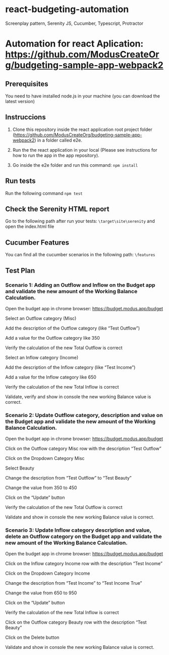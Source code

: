 # react-budgeting-automation
Screenplay pattern, Serenity JS, Cucumber, Typescript, Protractor

# Automation for react Aplication: https://github.com/ModusCreateOrg/budgeting-sample-app-webpack2

## Prerequisites

You need to have installed node.js in your machine (you can download the latest version)

## Instruccions 

1. Clone this repository inside the react application root project folder (https://github.com/ModusCreateOrg/budgeting-sample-app-webpack2) in a folder called e2e.

2. Run the the react application in your local (Please see instructions for how to run the app in the app repository).

3. Go inside the e2e folder and run this command: ``` npm install ```

## Run tests

Run the following command ``` npm test ```

## Check the Serenity HTML report

Go to the following path after run your tests: ``` \target\site\serenity ``` and open the index.html file

## Cucumber Features

You can find all the cucumber scenarios in the following path: ``` \features ```

## Test Plan 

### Scenario 1: Adding an Outflow and Inflow on the Budget app and validate the new amount of the Working Balance Calculation.
Open the budget app in chrome browser: https://budget.modus.app/budget

Select an Outflow category (Misc)

Add the description of the Outflow category (like “Test Outflow”)

Add a value for the Outflow category like 350

Verify the calculation of the new Total Outflow is correct

Select an Inflow category (Income)

Add the description of the Inflow category (like “Test Income”)

Add a value for the Inflow category like 650

Verify the calculation of the new Total Inflow is correct

Validate, verify and show in console the new working Balance value is correct.


### Scenario 2: Update Outflow category, description and value on the Budget app and validate the new amount of the Working Balance Calculation.

Open the budget app in chrome browser: https://budget.modus.app/budget

Click on the Outflow category Misc row with the description “Test Outflow”

Click on the Dropdown Category Misc

Select Beauty

Change the description from “Test Outflow” to “Test Beauty”

Change the value from 350 to 450

Click on the “Update” button

Verify the calculation of the new Total Outflow is correct

Validate and show in console the new working Balance value is correct.


### Scenario 3: Update Inflow category description and value, delete an Outflow category on the Budget app and validate the new amount of the Working Balance Calculation.
Open the budget app in chrome browser: https://budget.modus.app/budget

Click on the Inflow category Income row with the description “Test Income”

Click on the Dropdown Category Income

Change the description from “Test Income” to “Test Income True”

Change the value from 650 to 950

Click on the “Update” button

Verify the calculation of the new Total Inflow is correct

Click on the Outflow category Beauty row with the description “Test Beauty”

Click on the Delete button

Validate and show in console the new working Balance value is correct.


